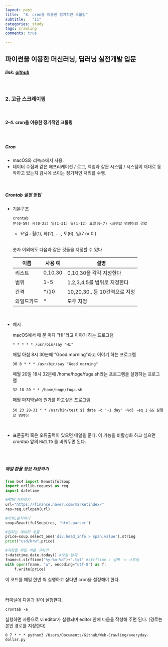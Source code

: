 ```yaml
---
layout: post
title:  "8. cron을 이용한 정기적인 크롤링"
subtitle:   "11"
categories: study
tags: crawling
comments: true

---
```




## 파이썬을 이용한 머신러닝, 딥러닝 실전개발 입문

##### link: [*github*](https://github.com/Yeo0/Web-Crawling/blob/master/2-3.%20%EC%9B%B9%20API%EB%A1%9C%20%EB%8D%B0%EC%9D%B4%ED%84%B0%20%EC%B6%94%EC%B6%9C%ED%95%98%EA%B8%B0.ipynb)

<br/>

### 2. 고급 스크레이핑

<br/>

#### 2-4. cron을 이용한 정기적인 크롤링

##### <br/>

##### Cron

- macOS와 리눅스에서 사용.
- 데이터 수집과 같은 애프리케이션 / 로그, 백업과 같은 시스템 / 시스템이 제대로 동작하고 있는지 감시에 쓰이는 정기적인 처리를 수행.

<br/>

##### Crontab 설정 방법 

- 기본구조

  ```
  crontab
  분(0-59) 시(0-23) 일(1-31) 월(1-12) 요일(0-7) <실행할 명령어의 경로
  ```

  - 요일 : 월(1), 화(2), … , 토(6), 일(7 or 0 )

  <br/>

  숫자 이외에도 다음과 같은 것들을 지정할 수 있다

  | 이름       | 사용 예 | 설명                          |
  | ---------- | ------- | ----------------------------- |
  | 리스트     | 0,10,30 | 0,10,30을 각각 지정한다       |
  | 범위       | 1-5     | 1,2,3,4,5를 범위로 지정한다   |
  | 간격       | */10    | 10,20,30.. 등 10간격으로 지정 |
  | 와일드카드 | *       | 모두 지정                     |

  <br/>

- 예시

  macOS에서 매 분 마다 "HI"라고 이야기 하는 프로그램

  ```
  * * * * * /usr/bin/say "HI"
  ```

  매일 아침 8시 30분에 "Good morning"라고 이야기 하는 프로그램

  ```
  30 8 * * * /usr/bin/say "Good morning"
  ```

  매월 20일 18시 32분에 /home/hoge/fuga.sh라는 프로그램을 실행하는 프로그램

  ```
  32 18 20 * * /home/hoge/fuga.sh
  ```

  매월 마지막날에 뭔가를 하고싶은 프로그램

  ```
  50 23 28-31 * * /usr/bin/test $( date -d '+1 day' +%d) -eq 1 && 실행할 명령어
  ```

<br/>

- 표준출력 혹은 오류출력이 있으면 메일을 준다. 이 기능을 비활성화 하고 싶으면 *crontab* 앞의 `MAILTO` 를 비워두면 된다.



<br/>

<br/>



##### 매일 환율 정보 저장하기

```python
from bs4 import BeautifulSoup
import urllib.request as req
import datetime

#HTML가져오기
url="https://finance.naver.com/marketindex/"
res=req.urlopen(url)

#HTML분석하기
soup=BeautifulSoup(res, 'html.parser')

#원하는 데이터 추출
price=soup.select_one('div.head_info > span.value').string
print("usd/krw",price)

#저장할 파일 이름 구하기
t=datetime.date.today() #오늘 날짜
fname=t.strftime("%y-%m-%d")+".txt" #strftime : 날짜 -> 스트링
with open(fname, "w", encoding="utf-8") as f:
    f.write(price)
```

이 코드를 매일 한번 씩 실행하고 싶다면 cron을 설정해야 한다.

<br/>

터미널에 다음과 같이 실행한다.

```
crontab -e
```

실행하면 자동으로 vi editor가 실행되며 editor 안에 다음을 작성해 주면 된다. (경로는 본인 경로를 지정한다)

```
0 7 * * * python3 /Users/Documents/Github/Web-Crawling/everyday-dollar.py
```

